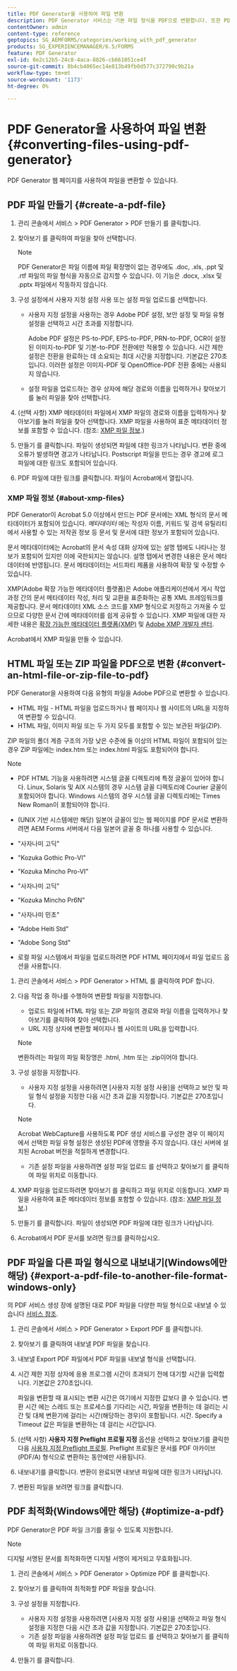 ```yaml
---
title: PDF Generator을 사용하여 파일 변환
description: PDF Generator 서비스는 기본 파일 형식을 PDF으로 변환합니다. 또한 PDF을 다른 파일 형식으로 변환하고 PDF 문서의 크기를 최적화합니다.
contentOwner: admin
content-type: reference
geptopics: SG_AEMFORMS/categories/working_with_pdf_generator
products: SG_EXPERIENCEMANAGER/6.5/FORMS
feature: PDF Generator
exl-id: 0e2c12b5-24c8-4aca-8826-cb661051ce4f
source-git-commit: 8b4cb4065ec14e813b49fb0d577c372790c9b21a
workflow-type: tm+mt
source-wordcount: '1173'
ht-degree: 0%

---
```


# PDF Generator을 사용하여 파일 변환{#converting-files-using-pdf-generator}

PDF Generator 웹 페이지를 사용하여 파일을 변환할 수 있습니다.

## PDF 파일 만들기 {#create-a-pdf-file}

1. 관리 콘솔에서 서비스 > PDF Generator > PDF 만들기 를 클릭합니다.
1. 찾아보기 를 클릭하여 파일을 찾아 선택합니다.

   >[!NOTE]
   >
   >PDF Generator은 파일 이름에 파일 확장명이 없는 경우에도 .doc, .xls, .ppt 및 .rtf 파일의 파일 형식을 자동으로 감지할 수 있습니다. 이 기능은 .docx, .xlsx 및 .pptx 파일에서 작동하지 않습니다.

1. 구성 설정에서 사용자 지정 설정 사용 또는 설정 파일 업로드를 선택합니다.

   * 사용자 지정 설정을 사용하는 경우 Adobe PDF 설정, 보안 설정 및 파일 유형 설정을 선택하고 시간 초과를 지정합니다.

     Adobe PDF 설정은 PS-to-PDF, EPS-to-PDF, PRN-to-PDF, OCR이 설정된 이미지-to-PDF 및 기본-to-PDF 전환에만 적용할 수 있습니다. 시간 제한 설정은 전환을 완료하는 데 소요되는 최대 시간을 지정합니다. 기본값은 270초입니다. 이러한 설정은 이미지-PDF 및 OpenOffice-PDF 전환 중에는 사용되지 않습니다.

   * 설정 파일을 업로드하는 경우 상자에 해당 경로와 이름을 입력하거나 찾아보기를 눌러 파일을 찾아 선택합니다.

1. (선택 사항) XMP 메타데이터 파일에서 XMP 파일의 경로와 이름을 입력하거나 찾아보기를 눌러 파일을 찾아 선택합니다. XMP 파일을 사용하여 표준 메타데이터 정보를 포함할 수 있습니다. (참조: [XMP 파일 정보](converting-files-using-pdf-generator.md#about-xmp-files).)
1. 만들기 를 클릭합니다. 파일이 생성되면 파일에 대한 링크가 나타납니다. 변환 중에 오류가 발생하면 경고가 나타납니다. Postscript 파일을 만드는 경우 경고에 로그 파일에 대한 링크도 포함되어 있습니다.
1. PDF 파일에 대한 링크를 클릭합니다. 파일이 Acrobat에서 열립니다.

### XMP 파일 정보 {#about-xmp-files}

PDF Generator이 Acrobat 5.0 이상에서 만드는 PDF 문서에는 XML 형식의 문서 메타데이터가 포함되어 있습니다. *메타데이터* 에는 작성자 이름, 키워드 및 검색 유틸리티에서 사용할 수 있는 저작권 정보 등 문서 및 문서에 대한 정보가 포함되어 있습니다.

문서 메타데이터에는 Acrobat의 문서 속성 대화 상자에 있는 설명 탭에도 나타나는 정보가 포함되어 있지만 이에 국한되지는 않습니다. 설명 탭에서 변경한 내용은 문서 메타데이터에 반영됩니다. 문서 메타데이터는 서드파티 제품을 사용하여 확장 및 수정할 수 있습니다.

XMP(Adobe 확장 가능한 메타데이터 플랫폼)은 Adobe 애플리케이션에서 게시 작업 과정 간의 문서 메타데이터 작성, 처리 및 교환을 표준화하는 공통 XML 프레임워크를 제공합니다. 문서 메타데이터 XML 소스 코드를 XMP 형식으로 저장하고 가져올 수 있으므로 다양한 문서 간에 메타데이터를 쉽게 공유할 수 있습니다. XMP 파일에 대한 자세한 내용은 [확장 가능한 메타데이터 플랫폼(XMP)](https://www.adobe.com/products/xmp/) 및 [Adobe XMP 개발자 센터](https://www.adobe.com/devnet/xmp.html).

Acrobat에서 XMP 파일을 만들 수 있습니다.

## HTML 파일 또는 ZIP 파일을 PDF으로 변환 {#convert-an-html-file-or-zip-file-to-pdf}

PDF Generator을 사용하여 다음 유형의 파일을 Adobe PDF으로 변환할 수 있습니다.

* HTML 파일 - HTML 파일을 업로드하거나 웹 페이지나 웹 사이트의 URL을 지정하여 변환할 수 있습니다.
* HTML 파일, 이미지 파일 또는 두 가지 모두를 포함할 수 있는 보관된 파일(ZIP).

ZIP 파일의 폴더 계층 구조의 가장 낮은 수준에 둘 이상의 HTML 파일이 포함되어 있는 경우 ZIP 파일에는 index.htm 또는 index.html 파일도 포함되어야 합니다.

>[!NOTE]
>
>* PDF HTML 기능을 사용하려면 시스템 글꼴 디렉토리에 특정 글꼴이 있어야 합니다. Linux, Solaris 및 AIX 시스템의 경우 시스템 글꼴 디렉토리에 Courier 글꼴이 포함되어야 합니다. Windows 시스템의 경우 시스템 글꼴 디렉토리에는 Times New Roman이 포함되어야 합니다.
>
>* (UNIX 기반 시스템에만 해당) 일본어 글꼴이 있는 웹 페이지를 PDF 문서로 변환하려면 AEM Forms 서버에서 다음 일본어 글꼴 중 하나를 사용할 수 있습니다.
>
>  * &quot;사자나미 고딕&quot;
>  * &quot;Kozuka Gothic Pro-VI&quot;
>  * &quot;Kozuka Mincho Pro-VI&quot;
>  * &quot;사자나미 고딕&quot;
>  * &quot;Kozuka Mincho Pr6N&quot;
>  * &quot;사자나미 민초&quot;
>  * &quot;Adobe Heiti Std&quot;
>  * &quot;Adobe Song Std&quot;
>
>* 로컬 파일 시스템에서 파일을 업로드하려면 PDF HTML 페이지에서 파일 업로드 옵션을 사용합니다.

1. 관리 콘솔에서 서비스 > PDF Generator > HTML 를 클릭하여 PDF 합니다.
1. 다음 작업 중 하나를 수행하여 변환할 파일을 지정합니다.

   * 업로드 파일에 HTML 파일 또는 ZIP 파일의 경로와 파일 이름을 입력하거나 찾아보기를 클릭하여 찾아 선택합니다.
   * URL 지정 상자에 변환할 페이지나 웹 사이트의 URL을 입력합니다.

   >[!NOTE]
   >
   >변환하려는 파일의 파일 확장명은 .html, .htm 또는 .zip이어야 합니다.

1. 구성 설정을 지정합니다.

   * 사용자 지정 설정을 사용하려면 [사용자 지정 설정 사용]을 선택하고 보안 및 파일 형식 설정을 지정한 다음 시간 초과 값을 지정합니다. 기본값은 270초입니다.

   >[!NOTE]
   >
   >Acrobat WebCapture를 사용하도록 PDF 생성 서비스를 구성한 경우 이 페이지에서 선택한 파일 유형 설정은 생성된 PDF에 영향을 주지 않습니다. 대신 서버에 설치된 Acrobat 버전을 적절하게 변경합니다.

   * 기존 설정 파일을 사용하려면 설정 파일 업로드 를 선택하고 찾아보기 를 클릭하여 파일 위치로 이동합니다.

1. XMP 파일을 업로드하려면 찾아보기 를 클릭하고 파일 위치로 이동합니다. XMP 파일을 사용하여 표준 메타데이터 정보를 포함할 수 있습니다. (참조: [XMP 파일 정보](converting-files-using-pdf-generator.md#about-xmp-files).)
1. 만들기 를 클릭합니다. 파일이 생성되면 PDF 파일에 대한 링크가 나타납니다.
1. Acrobat에서 PDF 문서를 보려면 링크를 클릭하십시오.

## PDF 파일을 다른 파일 형식으로 내보내기(Windows에만 해당) {#export-a-pdf-file-to-another-file-format-windows-only}

의 PDF 서비스 생성 장에 설명된 대로 PDF 파일을 다양한 파일 형식으로 내보낼 수 있습니다 [서비스 참조](https://www.adobe.com/go/learn_aemforms_services_63).

1. 관리 콘솔에서 서비스 > PDF Generator > Export PDF 를 클릭합니다.
1. 찾아보기 를 클릭하여 내보낼 PDF 파일을 찾습니다.
1. 내보낼 Export PDF 파일에서 PDF 파일을 내보낼 형식을 선택합니다.
1. 시간 제한 지정 상자에 응용 프로그램 시간이 초과되기 전에 대기할 시간을 입력합니다. 기본값은 270초입니다.

   파일을 변환할 때 표시되는 변환 시간은 여기에서 지정한 값보다 클 수 있습니다. 변환 시간 에는 스레드 또는 프로세스를 기다리는 시간, 파일을 변환하는 데 걸리는 시간 및 대체 변환기에 걸리는 시간(해당하는 경우)이 포함됩니다. 시간. Specify a Timeout 값은 파일을 변환하는 데 걸리는 시간입니다.

1. (선택 사항) **사용자 지정 Preflight 프로필 지정** 옵션을 선택하고 찾아보기를 클릭한 다음 [사용자 지정 Preflight 프로필](https://helpx.adobe.com/acrobat/using/preflight-profiles-acrobat-pro.html). Preflight 프로필은 문서를 PDF 아카이브(PDF/A) 형식으로 변환하는 동안에만 사용됩니다.
1. 내보내기를 클릭합니다. 변환이 완료되면 내보낸 파일에 대한 링크가 나타납니다.
1. 변환된 파일을 보려면 링크를 클릭합니다.

## PDF 최적화(Windows에만 해당) {#optimize-a-pdf}

PDF Generator은 PDF 파일 크기를 줄일 수 있도록 지원합니다.

>[!NOTE]
>
>디지털 서명된 문서를 최적화하면 디지털 서명이 제거되고 무효화됩니다.

1. 관리 콘솔에서 서비스 > PDF Generator > Optimize PDF 를 클릭합니다.
1. 찾아보기 를 클릭하여 최적화할 PDF 파일을 찾습니다.
1. 구성 설정을 지정합니다.

   * 사용자 지정 설정을 사용하려면 [사용자 지정 설정 사용]을 선택하고 파일 형식 설정을 지정한 다음 시간 초과 값을 지정합니다. 기본값은 270초입니다.
   * 기존 설정 파일을 사용하려면 설정 파일 업로드 를 선택하고 찾아보기 를 클릭하여 파일 위치로 이동합니다.

1. 만들기 를 클릭합니다.
